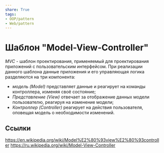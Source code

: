 ```yaml
---
share: True
tags: 
- OOP/pattern
- Web/pattern
---
```

# Шаблон "Model-View-Controller"
*MVC* - шаблон проектирования, применяемый для проектирования приложений с пользовательским интерфейсом. При реализации данного шаблона данные приложения и его управляющая логика разделяются на три компонента:
- *модель (Model)* представляет данные и реагирует на команды контроллера, изменяя своё состояние;
- *Представление (View)* отвечает за отображение данных модели пользователю, реагируя на изменение модели;
- *Контроллер (Controller)* реагирует на действия пользователя, оповещая модель о необходимости изменений.
## Ссылки
https://en.wikipedia.org/wiki/Model%E2%80%93view%E2%80%93controller
https://ru.wikipedia.org/wiki/Model-View-Controller